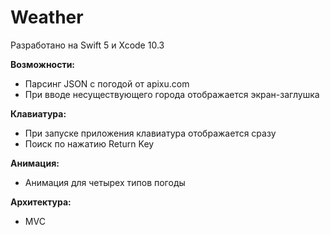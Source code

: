 # Weather

Разработано на Swift 5 и Xcode 10.3

<b>Возможности:</b>
- Парсинг JSON с погодой от apixu.com
- При вводе несуществующего города отображается экран-заглушка 

<b>Клавиатура:</b>
- При запуске приложения клавиатура отображается сразу
- Поиск по нажатию Return Key

<b>Анимация:</b>
- Анимация для четырех типов погоды

<b>Архитектура:</b>
- MVC
